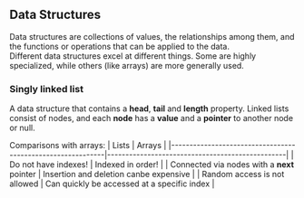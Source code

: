 ## Data Structures
Data structures are collections of values, the relationships among them, and the functions or operations that can be applied to the data.  
Different data structures excel at different things. Some are highly specialized, while others (like arrays) are more generally used.

### Singly linked list
A data structure that contains a **head**, **tail** and **length** property. Linked lists consist of nodes, and each **node** has a **value** and a **pointer** to another node or null.

Comparisons with arrays: 
| Lists                                                      |     Arrays                                      |
|------------------------------------------------------------|-------------------------------------------------|
| Do not have indexes!                                       | Indexed in order!                               |
| Connected via nodes with a **next** pointer                | Insertion and deletion canbe expensive          |
| Random access is not allowed                               | Can quickly be accessed at a specific index     |
